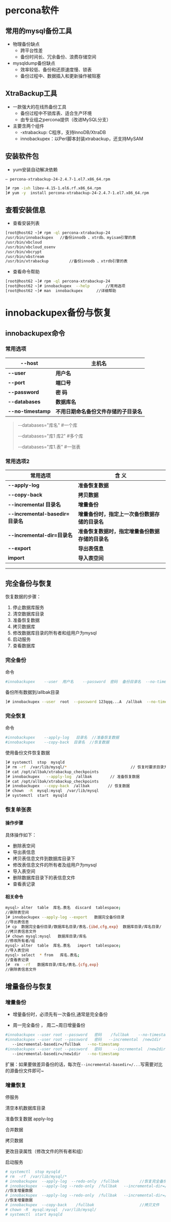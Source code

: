 # percona软件

## 常用的mysql备份工具

- 物理备份缺点
  - 跨平台性差
  - 备份时间长、冗余备份、浪费存储空间
- mysqldump备份缺点
  - 效率较低、备份和还原速度慢、锁表
  - 备份过程中、数据插入和更新操作被阻塞

## XtraBackup工具

- 一款强大的在线热备份工具
  - 备份过程中不锁库表、适合生产环境
  - 由专业组之percona提供（改进MySQL分支）
- 主要含两个组件
  - -xtrabackup: C程序，支持lnnoDB/XtraDB
  - innobackupex：以Perl脚本封装xtrabackup，还支持MySAM

## 安装软件包

- yum安装自动解决依赖

`– percona-xtrabackup-24-2.4.7-1.el7.x86_64.rpm`

```bash
]# rpm -ivh libev-4.15-1.el6.rf.x86_64.rpm 
]# yum -y  install percona-xtrabackup-24-2.4.7-1.el7.x86_64.rpm
```

## 查看安装信息

- 查看安装列表

```bash
[root@host62 ~]# rpm -ql percona-xtrabackup-24
/usr/bin/innobackupex  	//备份innodb 、xtrdb、myisam引擎的表
/usr/bin/xbcloud
/usr/bin/xbcloud_osenv
/usr/bin/xbcrypt
/usr/bin/xbstream
/usr/bin/xtrabackup     	//备份innodb 、xtrdb引擎的表
```

- 查看命令帮助

```bash
[root@host62 ~]# rpm -ql percona-xtrabackup-24
[root@host62 ~]# innobackupex  --help		//常用选项
[root@host62 ~]# man  innobackupex    	//详细帮助
```

# innobackupex备份与恢复

## innobackupex命令

### 常用选项

| **--host**         | **主机名**                             |
| ------------------ | -------------------------------------- |
| **--user**         | **用户名**                             |
| **--port**         | **端口号**                             |
| **--password**     | **密   码**                            |
| **--databases**    | **数据库名**                           |
| **--no-timestamp** | **不用日期命名备份文件存储的子目录名** |

> --databases="库名"      #一个库
>
> --databases="库1  库2"      #多个库
>
> --databases="库1.表"      #一张表

### 常用选项2

| **常用选项**                     | **含 义**                                        |
| -------------------------------- | ------------------------------------------------ |
| **--apply-log**                  | **准备恢复数据**                                 |
| **--copy-back**                  | **拷贝数据**                                     |
| **--incremental** **目录名**     | **增量备份**                                     |
| **--incremental-basedir=目录名** | **增量备份时，指定上一次备份数据存储的目录名**   |
| **--incremental-dir=目录名**     | **准备恢复数据时，指定增量备份数据存储的目录名** |
| **--export**                     | **导出表信息**                                   |
| **import**                       | **导入表空间**                                   |

****

## 完全备份与恢复

恢复数据的步骤：

1. 停止数据库服务
2. 清空数据库目录
3. 准备恢复数据
4. 拷贝数据库
5. 修改数据库目录的所有者和组用户为mysql
6. 启动服务
7. 查看数据库

### 完全备份

命令

```bash
#innobackupex    --user  用户名    --password  密码  备份目录名  --no-timestamp 
```

备份所有数据到/allbak目录

```bash
]# innobackupex --user  root  --password 123qqq...A  /allbak  --no-timestamp
```

### 完全恢复

命令

```bash
#innobackupex    --apply-log   目录名  //准备恢复数据 
#innobackupex    --copy-back  目录名  //恢复数据 
```

使用备份文件恢复数据

```bash
]# systemctl  stop  mysqld
]# rm -rf  /var/lib/mysql/*                            // 恢复时要求目录为空
]# cat /opt/allbak/xtrabackup_checkpoints     
]# innobackupex   --apply-log  /allbak        // 准备恢复数据
]# cat /opt/allbak/xtrabackup_checkpoints     
]# innobackupex  --copy-back  /allbak        // 恢复数据
]# chown  -R  mysql:mysql  /var/lib/mysql
]# systemctl  start  mysqld
```

### 恢复单张表

#### 操作步骤

具体操作如下：

- 删除表空间
- 导出表信息
- 拷贝表信息文件到数据库目录下
- 修改表信息文件的所有者及组用户为mysql
- 导入表空间
- 删除数据库目录下的表信息文件
- 查看表记录

#### 相关命令

```bash
mysql> alter  table  库名.表名  discard  tablespace;  
//删除表空间
]# innobackupex --apply-log --export   数据完全备份目录  
//导出表信息
]# cp  数据完全备份目录/数据库名目录/表名.{ibd,cfg,exp}  数据库目录/库名目录/    
//拷贝表信息文件
]# chown mysql:mysql   数据库目录/库名   
//修改所有者/组
mysql> alter  table  库名.表名   import  tablespace;  
//导入表空间
mysql> select  * from   库名.表名;  
//查看表记录
]#  rm  -rf   数据库目录/库名/表名.{cfg,exp}   
//删除表信息文件
```

## 增量备份与恢复

### 增量备份

- 增量备份时，必须先有一次备份,通常是完全备份

- 周一完全备份 ， 周二~周日增量备份

```bash
#innobackupex --user root --password   密码    /fullbak    --no-timestamp 	//完全备份
#innobackupex --user root --password   密码   --incremental  /new1dir    \
   --incremental-basedir=/fullbak   --no-timestamp  			             //增量备份
#innobackupex --user root --password   密码     --incremental  /new2dir    \
   --incremental-basedir=/new1dir   --no-timestamp  			             //增量备份
```

扩展：如果要做差异备份的话，每次在`--incremental-basedir=/...`写需要对比的源备份文件即可~

### 增量恢复

停服务

清空本机数据库目录

准备恢复数据   apply-log

合并数据

拷贝数据

更改目录属性（修改文件的所有者和组）

启动服务

```bash
# systemctl  stop mysqld
# rm  -rf  /var/lib/mysql/*
# innobackupex  --apply-log  --redo-only  /fullbak  	   //恢复完全备份数据
# innobackupex  --apply-log --redo-only  /fullbak   --incremental-dir=/new1dir 
//恢复增量数据
# innobackupex  --apply-log --redo-only  /fullbak   --incremental-dir=/new2dir 
//恢复增量数据
# innobackupex  --copy-back    /fullbak   		           //拷贝文件
# chown -R  mysql:mysql  /var/lib/mysql/
# systemctl  start mysqld 
```


